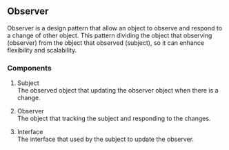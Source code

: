 ## Observer
Observer is a design pattern that allow an object to observe and respond to a change of other object. This pattern dividing the object that observing (observer) from the object that observed (subject), so it can enhance flexibility and scalability.

### Components
1. Subject\
    The observed object that updating the observer object when there is a change.

2. Observer\
    The object that tracking the subject and responding to the changes.

3. Interface\
    The interface that used by the subject to update the observer. 